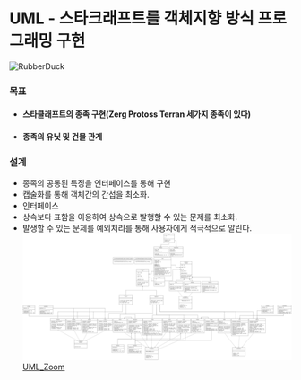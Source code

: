 # UML - 스타크래프트를 객체지향 방식 프로그래밍 구현
<img src="https://postfiles.pstatic.net/MjAyMjA1MzBfMTQ5/MDAxNjUzODM3MjU2MTQ0.73pvZ6nQwr7My2JxBd_Krx07kkzUuPj8z9v3AyRbGJMg.p0hBIDuY_laxrLWqRulj6jwZ9yMNFY8oBTV6Hifdw_8g.PNG.forget980/image.png?type=w580" width="20%" height="20%" title="px(픽셀) 크기 설정" alt="RubberDuck"></img>
### 목표
* #### 스타클래프트의 종족 구현(Zerg Protoss Terran 세가지 종족이 있다)
* #### 종족의 유닛 밎 건물 관계
### 설계
* 종족의 공통된 특징을 인터페이스를 통해 구현
* 캡술화를 통해 객체간의 간섭을 최소화.
* 인터페이스
* 상속보다 표함을 이용하여 상속으로 발행할 수 있는 문제를 최소화.
* 발생할 수 있는 문제를 예외처리를 통해 사용자에게 적극적으로 알린다.
![Alt text](/star/star_.drawio_.png)
[UML_Zoom](https://mail.naver.com/read/image/?mailSN=15436&attachIndex=2&contentType=image/png&offset=1415&size=720432&mimeSN=1653835620.734712.57257.46848&org=1&u=forget980)
